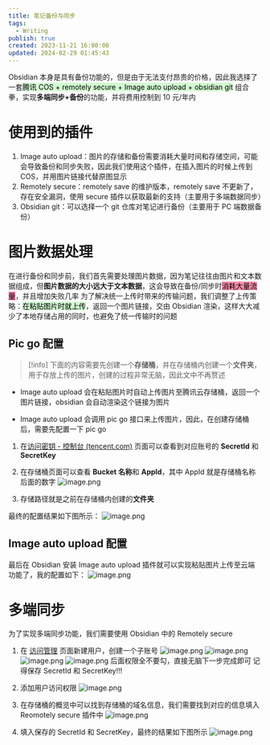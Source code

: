 ```yaml
---
title: 笔记备份与同步
tags:
  - Writing
publish: true
created: 2023-11-21 16:00:00
updated: 2024-02-29 01:45:43
---
```


Obsidian 本身是具有备份功能的，但是由于无法支付昂贵的价格，因此我选择了一套<mark style="background: #BBFABBA6;">腾讯 COS + remotely secure + Image auto upload + obsidian git</mark> 组合拳，实现**多端同步+备份**的功能，并将费用控制到 10 元/年内

# 使用到的插件

1. Image auto upload：图片的存储和备份需要消耗大量时间和存储空间，可能会导致备份和同步失败，因此我们使用这个插件，在插入图片的时候上传到 COS，并用图片链接代替原图显示
2. Remotely secure：remotely save 的维护版本，remotely save 不更新了，存在安全漏洞，使用 secure 插件以获取最新的支持（主要用于多端数据同步）
3. Obsidian git：可以选择一个 git 仓库对笔记进行备份（主要用于 PC 端数据备份）

# 图片数据处理

在进行备份和同步前，我们首先需要处理图片数据，因为笔记往往由图片和文本数据组成，但**图片数据的大小远大于文本数据**，这会导致在备份/同步时<mark style="background: #FF5582A6;">消耗大量流量</mark>，并且增加失败几率
为了解决统一上传时带来的传输问题，我们调整了上传策略：<mark style="background: #BBFABBA6;">在粘贴图片时就上传</mark>，返回一个图片链接，交由 Obsidian 渲染，这样大大减少了本地存储占用的同时，也避免了统一传输时的问题

## Pic go 配置

> [!info]
> 下面的内容需要先创建一个**存储桶**，并在存储桶内创建一个**文件夹**，用于存放上传的图片，创建的过程非常无脑，因此文中不再赘述


- Image auto upload 会在粘贴图片时自动上传图片至腾讯云存储桶，返回一个图片链接，obsidian 会自动渲染这个链接为图片

- Image auto upload 会调用 pic go 接口来上传图片，因此，在创建存储桶后，需要先配置一下 pic go 

1. 在[访问密钥 - 控制台 (tencent.com)](https://console.cloud.tencent.com/cam/capi) 页面可以查看到对应账号的 **SecretId** 和 **SecretKey**

2. 在存储桶页面可以查看 **Bucket 名称**和 **AppId**，其中 AppId 就是存储桶名称后面的数字 
	![image.png](https://obsidian-pic-1258776558.cos.ap-nanjing.myqcloud.com/blog/20231121204832.png)
	
3. 存储路径就是之前在存储桶内创建的**文件夹**

最终的配置结果如下图所示：
![image.png](https://obsidian-pic-1258776558.cos.ap-nanjing.myqcloud.com/blog/20231121204328.png)

## Image auto upload 配置

最后在 Obsidian 安装 Image auto upload 插件就可以实现粘贴图片上传至云端功能了，我的配置如下：
![image.png](https://obsidian-pic-1258776558.cos.ap-nanjing.myqcloud.com/blog/20231121210013.png)
# 多端同步

为了实现多端同步功能，我们需要使用 Obsidian 中的 Remotely secure

1. 在 [访问管理](https://console.cloud.tencent.com/cam/overview) 页面新建用户，创建一个子账号
	![image.png](https://obsidian-pic-1258776558.cos.ap-nanjing.myqcloud.com/blog/20231121214223.png)
	![image.png](https://obsidian-pic-1258776558.cos.ap-nanjing.myqcloud.com/blog/20231121214327.png)
	![image.png](https://obsidian-pic-1258776558.cos.ap-nanjing.myqcloud.com/blog/20231121214353.png)
	![image.png](https://obsidian-pic-1258776558.cos.ap-nanjing.myqcloud.com/blog/20231121214403.png)
	后面权限全不要勾，直接无脑下一步完成即可
	记得保存 SecretId 和 SecretKey!!!

2. 添加用户访问权限
	![image.png](https://obsidian-pic-1258776558.cos.ap-nanjing.myqcloud.com/blog/20231121214654.png)

3. 在存储桶的概览中可以找到存储桶的域名信息，我们需要找到对应的信息填入 Reomotely secure 插件中
	![image.png](https://obsidian-pic-1258776558.cos.ap-nanjing.myqcloud.com/blog/20231121214823.png)

4. 填入保存的 SecretId 和 SecretKey，最终的结果如下图所示
	![image.png](https://obsidian-pic-1258776558.cos.ap-nanjing.myqcloud.com/blog/20231121210333.png)
